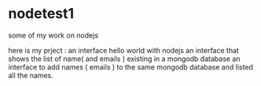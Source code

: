 # nodetest1

some of my work on nodejs 

here is my prject : 
    an interface hello world with nodejs
    an interface that shows the list of name( and emails ) existing in a mongodb database
    an interface to add names ( emails ) to the same mongodb database and listed all the names.
